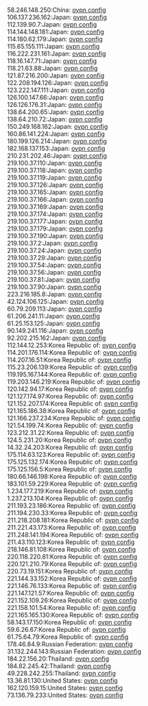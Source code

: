 58.246.148.250:China: [ovpn config](vpn/58_246_148_250.ovpn)  
106.137.236.162:Japan: [ovpn config](vpn/106_137_236_162.ovpn)  
112.139.90.7:Japan: [ovpn config](vpn/112_139_90_7.ovpn)  
114.144.148.181:Japan: [ovpn config](vpn/114_144_148_181.ovpn)  
114.180.62.179:Japan: [ovpn config](vpn/114_180_62_179.ovpn)  
115.65.155.111:Japan: [ovpn config](vpn/115_65_155_111.ovpn)  
116.222.231.161:Japan: [ovpn config](vpn/116_222_231_161.ovpn)  
118.16.147.71:Japan: [ovpn config](vpn/118_16_147_71.ovpn)  
118.21.63.88:Japan: [ovpn config](vpn/118_21_63_88.ovpn)  
121.87.216.200:Japan: [ovpn config](vpn/121_87_216_200.ovpn)  
122.208.194.126:Japan: [ovpn config](vpn/122_208_194_126.ovpn)  
123.222.147.111:Japan: [ovpn config](vpn/123_222_147_111.ovpn)  
126.100.147.66:Japan: [ovpn config](vpn/126_100_147_66.ovpn)  
126.126.176.31:Japan: [ovpn config](vpn/126_126_176_31.ovpn)  
138.64.200.65:Japan: [ovpn config](vpn/138_64_200_65.ovpn)  
138.64.210.72:Japan: [ovpn config](vpn/138_64_210_72.ovpn)  
150.249.168.162:Japan: [ovpn config](vpn/150_249_168_162.ovpn)  
160.86.141.224:Japan: [ovpn config](vpn/160_86_141_224.ovpn)  
180.199.126.214:Japan: [ovpn config](vpn/180_199_126_214.ovpn)  
182.168.137.153:Japan: [ovpn config](vpn/182_168_137_153.ovpn)  
210.231.202.46:Japan: [ovpn config](vpn/210_231_202_46.ovpn)  
219.100.37.110:Japan: [ovpn config](vpn/219_100_37_110.ovpn)  
219.100.37.118:Japan: [ovpn config](vpn/219_100_37_118.ovpn)  
219.100.37.119:Japan: [ovpn config](vpn/219_100_37_119.ovpn)  
219.100.37.126:Japan: [ovpn config](vpn/219_100_37_126.ovpn)  
219.100.37.165:Japan: [ovpn config](vpn/219_100_37_165.ovpn)  
219.100.37.166:Japan: [ovpn config](vpn/219_100_37_166.ovpn)  
219.100.37.169:Japan: [ovpn config](vpn/219_100_37_169.ovpn)  
219.100.37.174:Japan: [ovpn config](vpn/219_100_37_174.ovpn)  
219.100.37.177:Japan: [ovpn config](vpn/219_100_37_177.ovpn)  
219.100.37.179:Japan: [ovpn config](vpn/219_100_37_179.ovpn)  
219.100.37.190:Japan: [ovpn config](vpn/219_100_37_190.ovpn)  
219.100.37.2:Japan: [ovpn config](vpn/219_100_37_2.ovpn)  
219.100.37.24:Japan: [ovpn config](vpn/219_100_37_24.ovpn)  
219.100.37.29:Japan: [ovpn config](vpn/219_100_37_29.ovpn)  
219.100.37.54:Japan: [ovpn config](vpn/219_100_37_54.ovpn)  
219.100.37.56:Japan: [ovpn config](vpn/219_100_37_56.ovpn)  
219.100.37.81:Japan: [ovpn config](vpn/219_100_37_81.ovpn)  
219.100.37.90:Japan: [ovpn config](vpn/219_100_37_90.ovpn)  
223.216.185.8:Japan: [ovpn config](vpn/223_216_185_8.ovpn)  
42.124.106.125:Japan: [ovpn config](vpn/42_124_106_125.ovpn)  
60.79.209.113:Japan: [ovpn config](vpn/60_79_209_113.ovpn)  
61.206.241.11:Japan: [ovpn config](vpn/61_206_241_11.ovpn)  
61.25.153.125:Japan: [ovpn config](vpn/61_25_153_125.ovpn)  
90.149.241.116:Japan: [ovpn config](vpn/90_149_241_116.ovpn)  
92.202.215.162:Japan: [ovpn config](vpn/92_202_215_162.ovpn)  
112.144.12.253:Korea Republic of: [ovpn config](vpn/112_144_12_253.ovpn)  
114.201.176.114:Korea Republic of: [ovpn config](vpn/114_201_176_114.ovpn)  
114.207.16.51:Korea Republic of: [ovpn config](vpn/114_207_16_51.ovpn)  
115.23.206.139:Korea Republic of: [ovpn config](vpn/115_23_206_139.ovpn)  
119.195.167.144:Korea Republic of: [ovpn config](vpn/119_195_167_144.ovpn)  
119.203.146.219:Korea Republic of: [ovpn config](vpn/119_203_146_219.ovpn)  
120.142.94.17:Korea Republic of: [ovpn config](vpn/120_142_94_17.ovpn)  
121.127.174.97:Korea Republic of: [ovpn config](vpn/121_127_174_97.ovpn)  
121.152.207.174:Korea Republic of: [ovpn config](vpn/121_152_207_174.ovpn)  
121.165.186.38:Korea Republic of: [ovpn config](vpn/121_165_186_38.ovpn)  
121.166.237.234:Korea Republic of: [ovpn config](vpn/121_166_237_234.ovpn)  
121.54.199.74:Korea Republic of: [ovpn config](vpn/121_54_199_74.ovpn)  
123.212.31.22:Korea Republic of: [ovpn config](vpn/123_212_31_22.ovpn)  
124.5.231.20:Korea Republic of: [ovpn config](vpn/124_5_231_20.ovpn)  
14.32.24.203:Korea Republic of: [ovpn config](vpn/14_32_24_203.ovpn)  
175.114.63.123:Korea Republic of: [ovpn config](vpn/175_114_63_123.ovpn)  
175.125.132.174:Korea Republic of: [ovpn config](vpn/175_125_132_174.ovpn)  
175.125.156.5:Korea Republic of: [ovpn config](vpn/175_125_156_5.ovpn)  
180.66.146.198:Korea Republic of: [ovpn config](vpn/180_66_146_198.ovpn)  
183.101.59.229:Korea Republic of: [ovpn config](vpn/183_101_59_229.ovpn)  
1.234.177.219:Korea Republic of: [ovpn config](vpn/1_234_177_219.ovpn)  
1.237.213.104:Korea Republic of: [ovpn config](vpn/1_237_213_104.ovpn)  
211.193.23.186:Korea Republic of: [ovpn config](vpn/211_193_23_186.ovpn)  
211.194.230.33:Korea Republic of: [ovpn config](vpn/211_194_230_33.ovpn)  
211.218.208.181:Korea Republic of: [ovpn config](vpn/211_218_208_181.ovpn)  
211.221.43.173:Korea Republic of: [ovpn config](vpn/211_221_43_173.ovpn)  
211.248.141.194:Korea Republic of: [ovpn config](vpn/211_248_141_194.ovpn)  
211.43.110.123:Korea Republic of: [ovpn config](vpn/211_43_110_123.ovpn)  
218.146.81.108:Korea Republic of: [ovpn config](vpn/218_146_81_108.ovpn)  
220.118.220.81:Korea Republic of: [ovpn config](vpn/220_118_220_81.ovpn)  
220.121.210.79:Korea Republic of: [ovpn config](vpn/220_121_210_79.ovpn)  
220.73.19.151:Korea Republic of: [ovpn config](vpn/220_73_19_151.ovpn)  
221.144.33.152:Korea Republic of: [ovpn config](vpn/221_144_33_152.ovpn)  
221.146.76.133:Korea Republic of: [ovpn config](vpn/221_146_76_133.ovpn)  
221.147.121.57:Korea Republic of: [ovpn config](vpn/221_147_121_57.ovpn)  
221.152.109.26:Korea Republic of: [ovpn config](vpn/221_152_109_26.ovpn)  
221.158.101.54:Korea Republic of: [ovpn config](vpn/221_158_101_54.ovpn)  
221.165.165.130:Korea Republic of: [ovpn config](vpn/221_165_165_130.ovpn)  
58.143.17.150:Korea Republic of: [ovpn config](vpn/58_143_17_150.ovpn)  
59.6.26.67:Korea Republic of: [ovpn config](vpn/59_6_26_67.ovpn)  
61.75.64.79:Korea Republic of: [ovpn config](vpn/61_75_64_79.ovpn)  
178.46.84.9:Russian Federation: [ovpn config](vpn/178_46_84_9.ovpn)  
31.132.244.143:Russian Federation: [ovpn config](vpn/31_132_244_143.ovpn)  
184.22.156.20:Thailand: [ovpn config](vpn/184_22_156_20.ovpn)  
184.82.245.42:Thailand: [ovpn config](vpn/184_82_245_42.ovpn)  
49.228.242.255:Thailand: [ovpn config](vpn/49_228_242_255.ovpn)  
13.36.81.130:United States: [ovpn config](vpn/13_36_81_130.ovpn)  
162.120.159.15:United States: [ovpn config](vpn/162_120_159_15.ovpn)  
73.136.79.233:United States: [ovpn config](vpn/73_136_79_233.ovpn)  
